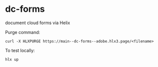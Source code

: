 # dc-forms

document cloud forms via Helix

Purge command:

`curl -X HLXPURGE https://main--dc-forms--adobe.hlx3.page/<filename>`

To test locally:

`hlx up`